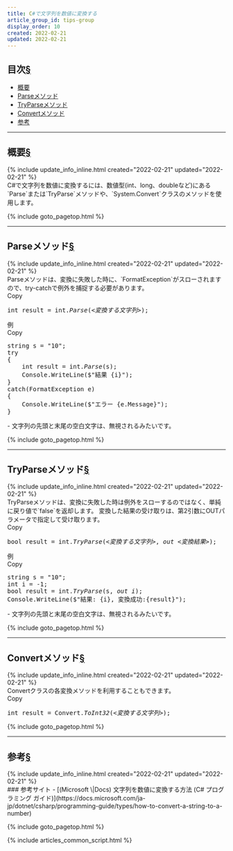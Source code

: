 ```yaml
---
title: C#で文字列を数値に変換する
article_group_id: tips-group
display_order: 10
created: 2022-02-21
updated: 2022-02-21
---
```


## <a name="index">目次</a><a class="heading-anchor-permalink" href="#目次">§</a>

<ul id="index_ul">
<li><a href="#概要">概要</a></li>
<li><a href="#Parseメソッド">Parseメソッド</a></li>
<li><a href="#TryParseメソッド">TryParseメソッド</a></li>
<li><a href="#Convertメソッド">Convertメソッド</a></li>
<li><a href="#参考">参考</a></li>
</ul>

* * *
## <a name="概要">概要</a><a class="heading-anchor-permalink" href="#概要">§</a>
<div class="chapter-updated">{% include update_info_inline.html created="2022-02-21" updated="2022-02-21" %}</div>
C#で文字列を数値に変換するには、数値型(int、long、doubleなど)にある`Parse`または`TryParse`メソッドや、`System.Convert`クラスのメソッドを使用します。

{% include goto_pagetop.html %}

* * *
## <a name="Parseメソッド">Parseメソッド</a><a class="heading-anchor-permalink" href="#Parseメソッド">§</a>
<div class="chapter-updated">{% include update_info_inline.html created="2022-02-21" updated="2022-02-21" %}</div>
Parseメソッドは、変換に失敗した時に、`FormatException`がスローされますので、try-catchで例外を捕捉する必要があります。
<div class="code-box-syntax no-title">
<div class="copy-button">Copy</div>
<pre>
int result = int.<em>Parse</em>(<em class="blue">&lt;変換する文字列&gt;</em>);
</pre>
</div>
<div class="code-box">
<div class="title">例</div>
<div class="copy-button">Copy</div>
<pre>
string s = "10";
try
{
    int result = int.<em>Parse</em>(s);
    Console.WriteLine($"結果 {i}");
}
catch(FormatException e)
{
    Console.WriteLine($"エラー {e.Message}");
}
</pre>
</div>
- 文字列の先頭と末尾の空白文字は、無視されるみたいです。

{% include goto_pagetop.html %}

* * *
## <a name="TryParseメソッド">TryParseメソッド</a><a class="heading-anchor-permalink" href="#TryParseメソッド">§</a>
<div class="chapter-updated">{% include update_info_inline.html created="2022-02-21" updated="2022-02-21" %}</div>
TryParseメソッドは、変換に失敗した時は例外をスローするのではなく、単純に戻り値で`false`を返却します。  
変換した結果の受け取りは、第2引数にOUTパラメータで指定して受け取ります。
<div class="code-box-syntax no-title">
<div class="copy-button">Copy</div>
<pre>
bool result = int.<em>TryParse</em>(<em class="blue">&lt;変換する文字列&gt;</em>, <em class="blue">out &lt;変換結果&gt;</em>);
</pre>
</div>
<div class="code-box">
<div class="title">例</div>
<div class="copy-button">Copy</div>
<pre>
string s = "10";
int i = -1;
bool result = int.<em>TryParse</em>(s, <em class="blue">out i</em>);
Console.WriteLine($"結果: {i}, 変換成功:{result}");
</pre>
</div>
- 文字列の先頭と末尾の空白文字は、無視されるみたいです。

{% include goto_pagetop.html %}

* * *
## <a name="Convertメソッド">Convertメソッド</a><a class="heading-anchor-permalink" href="#Convertメソッド">§</a>
<div class="chapter-updated">{% include update_info_inline.html created="2022-02-21" updated="2022-02-21" %}</div>
Convertクラスの各変換メソッドを利用することもできます。
<div class="code-box-syntax no-title">
<div class="copy-button">Copy</div>
<pre>
int result = Convert.<em>ToInt32</em>(<em class="blue">&lt;変換する文字列&gt;</em>);
</pre>
</div>

{% include goto_pagetop.html %}

* * *
## <a name="参考">参考</a><a class="heading-anchor-permalink" href="#参考">§</a>
<div class="chapter-updated">{% include update_info_inline.html created="2022-02-21" updated="2022-02-21" %}</div>
### 参考サイト
- [(Microsoft \|Docs) 文字列を数値に変換する方法 (C# プログラミング ガイド)](https://docs.microsoft.com/ja-jp/dotnet/csharp/programming-guide/types/how-to-convert-a-string-to-a-number)

{% include goto_pagetop.html %}

{% include articles_common_script.html %}
